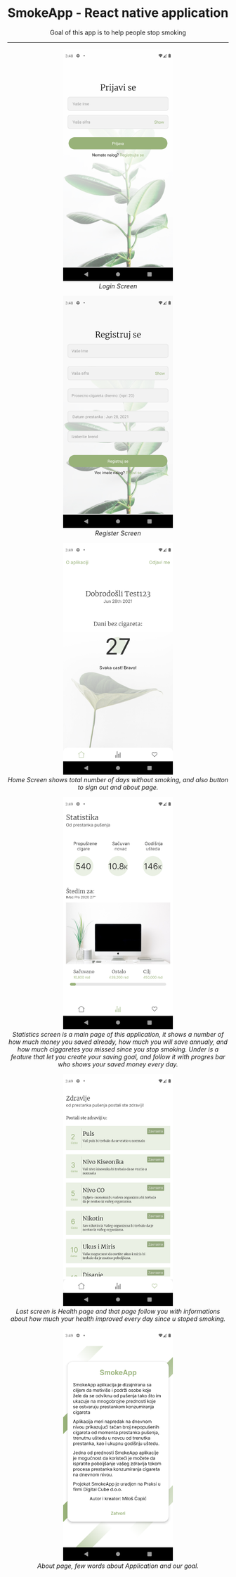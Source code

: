 <h1 align="center">SmokeApp - React native application</h1>
<p align="center">Goal of this app is to help people stop smoking</p>
<hr />

<p align="center">
  <img src="Screenshots/Login.png" alt="Login screenshot" width="250px"/>
  <br>
  <i>Login Screen</i>
  <br>
</p>
 

<p align="center">
  <img src="Screenshots/Register.png" alt="Register screenshot" width="250px"/>
  <br>
  <i>Register Screen</i>
  <br>
</p>

<p align="center">
  <img src="Screenshots/Home.png" alt="Home screenshot" width="250px"/>
  <br>
  <i>Home Screen shows total number of days without smoking, and also button to sign out and about page.</i>
  <br>
</p>


<p align="center">
  <img src="Screenshots/Stats.png" alt="Stats screenshot" width="250px"/>
  <br>
  <i>Statistics screen is a main page of this application, it shows a number of how much money you saved already, how much you will save annualy, and how much ciggaretes you missed since you stop smoking. Under is a feature that let you create your saving goal, and follow it with progres bar who shows your saved money every day. </i>
  <br>
</p>

<p align="center">
  <img src="Screenshots/Health.png" alt="Health screenshot" width="250px"/>
  <br>
  <i>Last screen is Health page and that page follow you with informations about how much your health improved every day since u stoped smoking.</i>
  <br>
</p>

<p align="center">
  <img src="Screenshots/About.png" alt="About screenshot" width="250px"/>
  <br>
  <i>About page, few words about Application and our goal.</i>
  <br>
</p>
